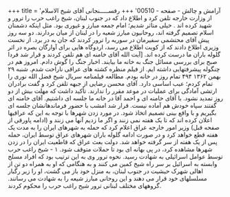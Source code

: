 +++
title = 'آرامش و چالش - صفحه - 00510'
+++
رفســـــنجانی آقای شیخ الاسلام از وزارت خارجه تلفن کرد و اطلاع داد که در جنوب لبنان، شيخ راغب حرب را ترور و شهید کرده اند . خیلی متاثر شدیم؛ امام جمعه مبارز و غیوری بود. مثل اینکه دشمنان اسلام تصمیم گرفته اند، روحانیون مبارز شعیه را در لبنان از میان بردارند. دو سه روز پیش آقای محتشمی سفیرمان در سوریه را ترور کردند که جان به در برد. از نخست وزیری اطلاع دادند که از کویت اطلاع می رسد، اردوگاه هایی برای آوارگان بصره در اثر گلوله باران ما درست کرده اند. [آیت الله آقای خامنه ای هم تلفن کردند و قرار شد فردا صبح برای بررسی مسائل جنگ به خانه ما بیایند. اخبار جنگ را گوش دادم. امروز هم در چنگوله پیشرفتهایی داشته ایم. از فیلم منظره کشته های عراقی ناراحت شدم. شنبه ۲۹ بهمن ۱۳۶۲ ۴۹۴ تمام روز در خانه بودم. مطالعه فیلمنامه سریال شیخ فضل الله نوری را تمام کردم؛ عيب اساسی دارد. آقای محسن رضایی از جبهه تلفن کرد و گفت برادران ارتشی آمادگی برای عملیات در موعد مقرر را ندارند. تأکید داشت که مهلت بیش از دو روز تمدید نشود. با آقای خامنه ای و احمد آقا در خانه ما جلسه ای داشتیم. آقای خامنه ای گفتند سپاه خودش هم آماده نیست. قرار شد امشب با حضور فرماندهانشان جلسه ای بگیریم و با واقع بینی تصمیم اتخاذ شود. در مورد زدن شهرها با توجه به این که عراقیها اعلان کرده اند که تا یک هفته نمی زنند و اگر ما زدیم آنها می زنند و (ادامه پاورقی از صفحه قبل) وزیر امور خارجه عراق اعلام کرد که حمله به شهرهای ایران را به مدت یک هفته قطع خواهد کرد و در صورت ادامه گلوله باران شهرهای عراق توسط ایران، حمله پس از یک هفته از سر گرفته خواهد شد. دولت بعث عراق که قاطعیت ایران را در زدن شهرها مشاهده کرد، در پی بهانه ای بود تا حملات متوقف شود. ۱ - شیخ راغب حرب توسط عوامل اسرائیلی به شهادت رسید. نحوه ترور وی به این ترتیب بود که افراد مسلح وابسته به اسرائیل بر سر راه شیخ کمین می کنند و به هنگامی که او به همراه دو تن از اهالی شهرک حیشیت در جنوب لبنان، به منزل خود باز می گشت، او را زیر رگبار مسلسلهای خود قرار می دهند و این روحانی مبارز شیعه را به شهادت می رسانند. گروههای مختلف لبنانی ترور شیح راغب حرب را محکوم کردند.
